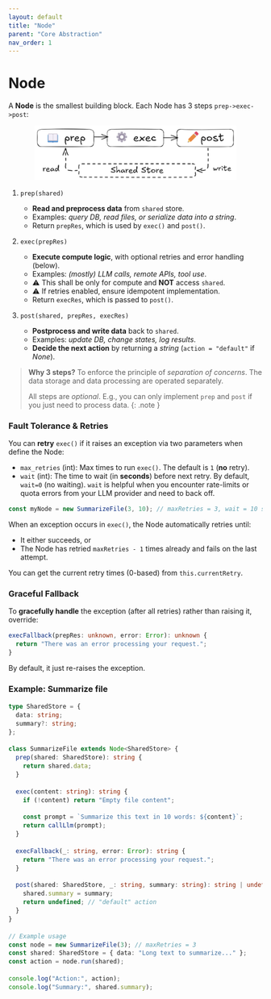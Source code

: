 ```yaml
---
layout: default
title: "Node"
parent: "Core Abstraction"
nav_order: 1
---
```


# Node

A **Node** is the smallest building block. Each Node has 3 steps `prep->exec->post`:

<div align="center">
  <img src="https://github.com/the-pocket/.github/raw/main/assets/node.png?raw=true" width="400"/>
</div>

1. `prep(shared)`

   - **Read and preprocess data** from `shared` store.
   - Examples: _query DB, read files, or serialize data into a string_.
   - Return `prepRes`, which is used by `exec()` and `post()`.

2. `exec(prepRes)`

   - **Execute compute logic**, with optional retries and error handling (below).
   - Examples: _(mostly) LLM calls, remote APIs, tool use_.
   - ⚠️ This shall be only for compute and **NOT** access `shared`.
   - ⚠️ If retries enabled, ensure idempotent implementation.
   - Return `execRes`, which is passed to `post()`.

3. `post(shared, prepRes, execRes)`
   - **Postprocess and write data** back to `shared`.
   - Examples: _update DB, change states, log results_.
   - **Decide the next action** by returning a _string_ (`action = "default"` if _None_).

> **Why 3 steps?** To enforce the principle of _separation of concerns_. The data storage and data processing are operated separately.
>
> All steps are _optional_. E.g., you can only implement `prep` and `post` if you just need to process data.
> {: .note }

### Fault Tolerance & Retries

You can **retry** `exec()` if it raises an exception via two parameters when define the Node:

- `max_retries` (int): Max times to run `exec()`. The default is `1` (**no** retry).
- `wait` (int): The time to wait (in **seconds**) before next retry. By default, `wait=0` (no waiting).
  `wait` is helpful when you encounter rate-limits or quota errors from your LLM provider and need to back off.

```typescript
const myNode = new SummarizeFile(3, 10); // maxRetries = 3, wait = 10 seconds
```

When an exception occurs in `exec()`, the Node automatically retries until:

- It either succeeds, or
- The Node has retried `maxRetries - 1` times already and fails on the last attempt.

You can get the current retry times (0-based) from `this.currentRetry`.

### Graceful Fallback

To **gracefully handle** the exception (after all retries) rather than raising it, override:

```typescript
execFallback(prepRes: unknown, error: Error): unknown {
  return "There was an error processing your request.";
}
```

By default, it just re-raises the exception.

### Example: Summarize file

```typescript
type SharedStore = {
  data: string;
  summary?: string;
};

class SummarizeFile extends Node<SharedStore> {
  prep(shared: SharedStore): string {
    return shared.data;
  }

  exec(content: string): string {
    if (!content) return "Empty file content";

    const prompt = `Summarize this text in 10 words: ${content}`;
    return callLlm(prompt);
  }

  execFallback(_: string, error: Error): string {
    return "There was an error processing your request.";
  }

  post(shared: SharedStore, _: string, summary: string): string | undefined {
    shared.summary = summary;
    return undefined; // "default" action
  }
}

// Example usage
const node = new SummarizeFile(3); // maxRetries = 3
const shared: SharedStore = { data: "Long text to summarize..." };
const action = node.run(shared);

console.log("Action:", action);
console.log("Summary:", shared.summary);
```
